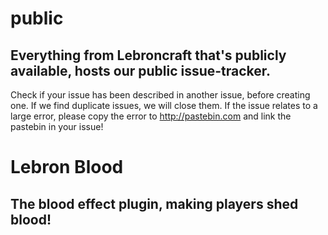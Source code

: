 # public
Everything from Lebroncraft that's publicly available, hosts our public issue-tracker.
---
Check if your issue has been described in another issue, before creating one. If we find duplicate issues, we will close them.
If the issue relates to a large error, please copy the error to http://pastebin.com and link the pastebin in your issue!

# Lebron Blood
The blood effect plugin, making players shed blood!
---
